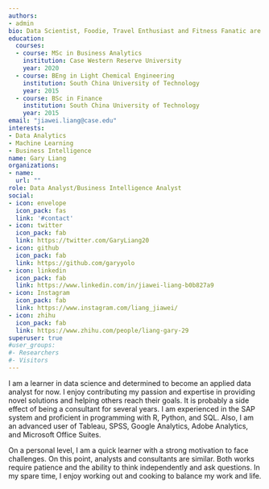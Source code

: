 ```yaml
---
authors:
- admin
bio: Data Scientist, Foodie, Travel Enthusiast and Fitness Fanatic are titles that I am working on to achieve.
education:
  courses:
  - course: MSc in Business Analytics
    institution: Case Western Reserve University
    year: 2020
  - course: BEng in Light Chemical Engineering
    institution: South China University of Technology
    year: 2015
  - course: BSc in Finance
    institution: South China University of Technology
    year: 2015
email: "jiawei.liang@case.edu"
interests:
- Data Analytics
- Machine Learning
- Business Intelligence
name: Gary Liang
organizations:
- name:
  url: ""
role: Data Analyst/Business Intelligence Analyst
social:
- icon: envelope
  icon_pack: fas
  link: '#contact'
- icon: twitter
  icon_pack: fab
  link: https://twitter.com/GaryLiang20
- icon: github
  icon_pack: fab
  link: https://github.com/garyyolo
- icon: linkedin
  icon_pack: fab
  link: https://www.linkedin.com/in/jiawei-liang-b0b827a9
- icon: Instagram
  icon_pack: fab
  link: https://www.instagram.com/liang_jiawei/
- icon: zhihu
  icon_pack: fab
  link: https://www.zhihu.com/people/liang-gary-29
superuser: true
#user_groups:
#- Researchers
#- Visitors
---
```


I am a learner in data science and determined to become an applied data analyst for now. I enjoy contributing my passion and expertise in providing novel solutions and helping others reach their goals. It is probably a side effect of being a consultant for several years. I am experienced in the SAP system and proficient in programming with R, Python, and SQL. Also, I am an advanced user of Tableau, SPSS, Google Analytics, Adobe Analytics, and Microsoft Office Suites. 

On a personal level, I am a quick learner with a strong motivation to face challenges. On this point, analysts and consultants are similar. Both works require patience and the ability to think independently and ask questions. In my spare time, I enjoy working out and cooking to balance my work and life.

